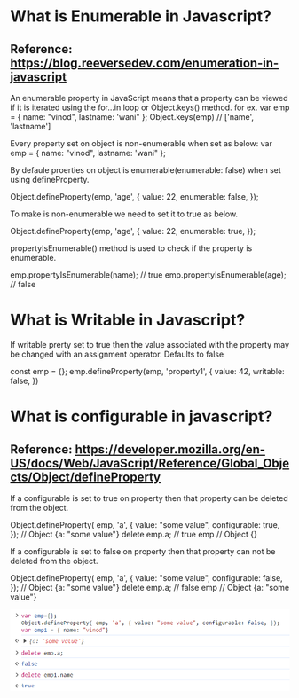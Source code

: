 What is Enumerable in Javascript?
====================================
Reference: https://blog.reeversedev.com/enumeration-in-javascript
----------
An enumerable property in JavaScript means that a property can be viewed if it is iterated using the for…in loop or Object.keys() method.
for ex. var emp = { name: "vinod", lastname: 'wani" };
 Object.keys(emp) // ['name', 'lastname']
 
Every property set on object is non-enumerable when set as below:
var emp = { name: "vinod", lastname: 'wani" };

By defaule proerties on object is enumerable(enumerable: false) when set using defineProperty. 

Object.defineProperty(emp, 'age', {
        value: 22,
        enumerable: false,
    });
	
To make is non-enumerable we need to set it to true as below.

Object.defineProperty(emp, 'age', {
        value: 22,
        enumerable: true,
    });
	
	
propertyIsEnumerable() method is used to check if the property is enumerable.

emp.propertyIsEnumerable(name);  // true
emp.propertyIsEnumerable(age);  // false


What is Writable in Javascript?
====================================
If writable prerty set to true then the value associated with the property may be changed with an assignment operator. 
Defaults to false

const emp = {};
emp.defineProperty(emp, 'property1', {
  value: 42,
  writable: false,
})

What is configurable in javascript?
===================================
Reference: https://developer.mozilla.org/en-US/docs/Web/JavaScript/Reference/Global_Objects/Object/defineProperty
---------
If a configurable is set to true on property then that property can be deleted from the object.

Object.defineProperty( emp, 'a', {
   value: "some value",
   configurable: true,
});
// Object {a: "some value"}
delete emp.a;
// true
emp
// Object {}

If a configurable is set to false on property then that property can not be deleted from the object.

Object.defineProperty( emp, 'a', {
   value: "some value",
   configurable: false,
});
// Object {a: "some value"}
delete emp.a;
// false
emp
// Object {a: "some value"}

![Configurable](https://github.com/vinodwani18/JavascriptConcepts/blob/main/Images/configurable.png)
